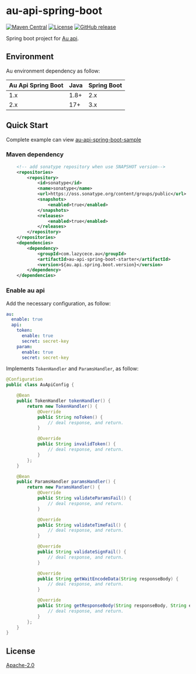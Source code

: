 # au-api-spring-boot
[![Maven Central](https://img.shields.io/maven-central/v/com.lazycece.au/au-api-spring-boot-starter)](https://search.maven.org/search?q=au-api-spring-boot-starter)
[![License](https://img.shields.io/badge/license-Apache--2.0-green)](https://www.apache.org/licenses/LICENSE-2.0.html)
[![GitHub release](https://img.shields.io/badge/release-download-orange.svg)](https://github.com/lazycece/au-api-spring-boot/releases)

Spring boot project for [Au api](https://github.com/lazycece/au-api).

## Environment

Au environment dependency as follow:

|Au Api Spring Boot|Java|Spring Boot|
|---|---|---|
|1.x|1.8+|2.x|
|2.x|17+|3.x|

## Quick Start

Complete example can view [au-api-spring-boot-sample](https://github.com/lazycece/au-api-spring-boot/tree/master/au-api-spring-boot-sample)

### Maven dependency

```xml
    <!-- add sonatype repository when use SNAPSHOT version-->
    <repositories>
        <repository>
            <id>sonatype</id>
            <name>sonatype</name>
            <url>https://oss.sonatype.org/content/groups/public</url>
            <snapshots>
                <enabled>true</enabled>
            </snapshots>
            <releases>
                <enabled>true</enabled>
            </releases>
        </repository>
    </repositories>
    <dependencies>
        <dependency>
            <groupId>com.lazycece.au</groupId>
            <artifactId>au-api-spring-boot-starter</artifactId>
            <version>${au.api.spring.boot.version}</version>
        </dependency>
    </dependencies>
```

### Enable au api

Add the necessary configuration, as follow:

```yaml
au:
  enable: true
  api:
    token:
      enable: true
      secret: secret-key
    param:
      enable: true
      secret: secret-key
```

Implements `TokenHandler` and `ParamsHandler`, as follow:

```java
@Configuration
public class AuApiConfig {

    @Bean
    public TokenHandler tokenHandler() {
        return new TokenHandler() {
            @Override
            public String noToken() {
                // deal response, and return.
            }

            @Override
            public String invalidToken() {
                // deal response, and return.
            }
        };
    }

    @Bean
    public ParamsHandler paramsHandler() {
        return new ParamsHandler() {
            @Override
            public String validateParamsFail() {
                // deal response, and return.
            }

            @Override
            public String validateTimeFail() {
                // deal response, and return.
            }

            @Override
            public String validateSignFail() {
                // deal response, and return.
            }

            @Override
            public String getWaitEncodeData(String responseBody) {
                // deal response, and return.
            }

            @Override
            public String getResponseBody(String responseBody, String encodeData, String salt) {
                // deal response, and return.
            }
        };
    }
}
``` 

## License

[Apache-2.0](https://www.apache.org/licenses/LICENSE-2.0.html)
 

